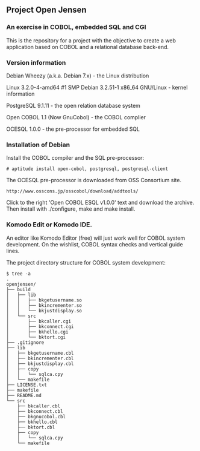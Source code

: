 ## Project Open Jensen

### An exercise in COBOL, embedded SQL and CGI

This is the repository for a project with the objective to create a web application
based on COBOL and a relational database back-end.


### Version information

Debian Wheezy (a.k.a. Debian 7.x) - the Linux distribution

Linux 3.2.0-4-amd64 #1 SMP Debian 3.2.51-1 x86_64 GNU/Linux - kernel information

PostgreSQL 9.1.11 - the open relation database system

Open COBOL 1.1 (Now GnuCobol) - the COBOL complier

OCESQL 1.0.0 - the pre-processor for embedded SQL


### Installation of Debian

Install the COBOL compiler and the SQL pre-processor:

    # aptitude install open-cobol, postgresql, postgresql-client
    
The OCESQL pre-processor is downloaded from OSS Consortium site.
    
    http://www.osscons.jp/osscobol/download/addtools/

Click to the right 'Open COBOL ESQL v1.0.0' text and download the archive.
Then install with ./configure, make and make install.


### Komodo Edit or Komodo IDE.

An editor like Komodo Editor (free) will just work well for COBOL system
development. On the wishlist, COBOL syntax checks and vertical guide lines.

The project directory structure for COBOL system development:

    $ tree -a
    .
    openjensen/
    ├── build
    │   ├── lib
    │   │   ├── bkgetusername.so
    │   │   ├── bkincrementer.so
    │   │   └── bkjustdisplay.so
    │   └── src
    │       ├── bkcaller.cgi
    │       ├── bkconnect.cgi
    │       ├── bkhello.cgi
    │       └── bktort.cgi
    ├── .gitignore
    ├── lib
    │   ├── bkgetusername.cbl
    │   ├── bkincrementer.cbl
    │   ├── bkjustdisplay.cbl
    │   ├── copy
    │   │   └── sqlca.cpy
    │   └── makefile
    ├── LICENSE.txt
    ├── makefile
    ├── README.md
    └── src
        ├── bkcaller.cbl
        ├── bkconnect.cbl
        ├── bkgnucobol.cbl
        ├── bkhello.cbl
        ├── bktort.cbl
        ├── copy
        │   └── sqlca.cpy
        └── makefile



